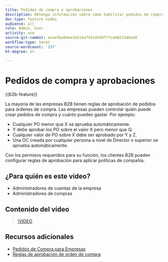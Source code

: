 ```yaml
---
title: Pedidos de compra y aprobaciones
description: Obtenga información sobre cómo habilitar pedidos de compra y reglas de aprobación para las cuentas de empresa B2B.
doc-type: feature video
audience: all
role: Admin, User
activity: use
source-git-commit: acee5ba84ea32e14a743cd269f77ced821548ad6
workflow-type: tm+mt
source-wordcount: '157'
ht-degree: 1%

---
```


# Pedidos de compra y aprobaciones

{{b2b-feature}}

La mayoría de las empresas B2B tienen reglas de aprobación de pedidos para órdenes de compra. Las empresas pueden controlar quién puede crear pedidos de compra y cuánto pueden gastar. Por ejemplo:

- Cualquier PO menor que X se aprueba automáticamente.
- Y debe aprobar los PO sobre el valor X pero menor que Q.
- Cualquier valor de PO sobre X debe ser aprobado por Y y Z.
- Una OC creada por cualquier persona a nivel de Director o superior se aprueba automáticamente.

Con los permisos requeridos para su función, los clientes B2B pueden configurar reglas de aprobación para aplicar políticas de compañía.

## ¿Para quién es este vídeo?

- Administradores de cuentas de la empresa
- Administradores de compras

## Contenido del vídeo

>[!VIDEO](https://video.tv.adobe.com/v/344450?quality=12&learn=on)

## Recursos adicionales

- [Pedidos de Compra para Empresas](https://experienceleague.adobe.com/docs/commerce-admin/b2b/purchase-orders/purchase-order-flow.html)
- [Reglas de aprobación de orden de compra](https://experienceleague.adobe.com/docs/commerce-admin/b2b/purchase-orders/account-dashboard-approval-rules.html)
